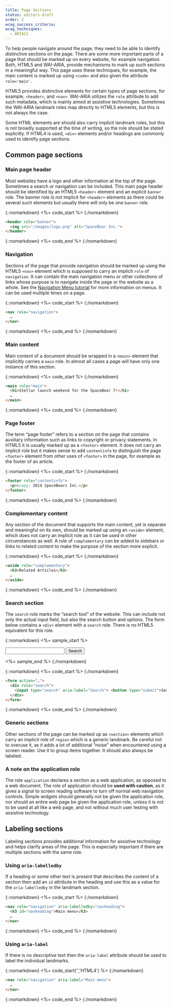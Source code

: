 ```yaml
---
title: Page Sections
status: editors-draft
order: 2
wcag_success_criteria:
wcag_techniques:
  - ARIA11
---
```


To help people navigate around the page, they need to be able to identify distinctive sections on the page. There are some more important parts of a page that should be marked up on every website, for example navigation. Both, HTML5 and WAI-ARIA, provide mechanisms to mark up such sections in a meaningful way. This page uses these techniques, for example, the main content is marked up using <code>&lt;code&gt;</code> and also given the attribute <code>role='main'</code>.

HTML5 provides distinctive elements for certain types of page sections, for example, <code>&lt;header&gt;</code>, and <code>&lt;nav&gt;</code>. WAI-ARIA utilizes the `role` attribute to add such metadata, which is mainly aimed at assistive technologies. Sometimes the WAI-ARIA landmark roles map directly to HTML5 elements, but this is not always the case.

Some HTML elements are should also carry implicit landmark roles, but this is not broadly supported at the time of writing, so the role should be stated explicitly. If HTML4 is used, `<div>` elements and/or headings are commonly used to identify page sections.

## Common page sections

### Main page header

Most websites have a logo and other information at the top of the page. Sometimes a search or navigation can be included. This main page header should be identified by an HTML5 `<header>` element and an explicit `banner` role. The banner role is not implicit for `<header>` elements as there could be several such elements but usually there will only be one `banner` role.

{::nomarkdown}
<%= code_start %>
{:/nomarkdown}

~~~html
<header role="banner">
  <img src="/images/logo.png" alt="SpaceBear Inc.">
</header>
~~~

{::nomarkdown}
<%= code_end %>
{:/nomarkdown}

### Navigation

Sections of the page that provide navigation should be marked up using the HTML5 `<nav>` element which is supposed to carry an implicit `role` of `navigation`. It can contain the main navigation menu or other collections of links whose purpose is to navigate inside the page or the website as a whole. See the [Navigation Menu tutorial](/navigation/index.html) for more information on menus. It can be used multiple times on a page.

{::nomarkdown}
<%= code_start %>
{:/nomarkdown}

~~~html
<nav role="navigation">
  …
</nav>
~~~

{::nomarkdown}
<%= code_end %>
{:/nomarkdown}

### Main content

Main content of a document should be wrapped in a `<main>` element that implicitly carries a `main` role. In almost all cases a page will have only one instance of this section.

{::nomarkdown}
<%= code_start %>
{:/nomarkdown}

~~~html
<main role="main">
  <h1>Stellar launch weekend for the SpaceBear 7!</h1>
  …
</main>
~~~

{::nomarkdown}
<%= code_end %>
{:/nomarkdown}

### Page footer

The term “page footer” refers to a section on the page that contains auxiliary information such as links to copyright or privacy statements. In HTML5 it is usually marked up as a `<footer>` element. It does not carry an implicit role but it makes sense to add `contentinfo` to distinguish the page `<footer>` element from other uses of `<footer>` in the page, for example as the footer of an article.

{::nomarkdown}
<%= code_start %>
{:/nomarkdown}

~~~html
<footer role="contentinfo">
  <p>&copy; 2014 SpaceBears Inc.</p>
</footer>
~~~

{::nomarkdown}
<%= code_end %>
{:/nomarkdown}

### Complementary content

Any section of the document that supports the main content, yet is separate and meaningful on its own, should be marked up using an `<aside>` element, which does not carry an implicit role as it can be used in other circumstances as well. A role of `complementary` can be added to sidebars or links to related content to make the purpose of the section more explicit.

{::nomarkdown}
<%= code_start %>
{:/nomarkdown}

~~~html
<aside role="complementary">
  <h3>Related Articles</h3>
  …
</aside>
~~~

{::nomarkdown}
<%= code_end %>
{:/nomarkdown}

### Search section

The `search` role marks the “search tool” of the website. This can include not only the actual input field, but also the search button and options. The form below contains a `<div>` element with a `search` role. There is no HTML5 equivalent for this role.

{::nomarkdown}
<%= sample_start %>

<form action="#search">
  <div role="search">
    <input type="search" aria-label="Search"> <button type="submit" style="float:none;">Search</button>
  </div>
</form>

<%= sample_end %>
{:/nomarkdown}

{::nomarkdown}
<%= code_start %>
{:/nomarkdown}

~~~html
<form action="…">
  <div role="search">
    <input type="search" aria-label="Search"> <button type="submit">Search</button>
  </div>
</form>
~~~

{::nomarkdown}
<%= code_end %>
{:/nomarkdown}

### Generic sections

Other sections of the page can be marked up as `<section>` elements which carry an implicit role of `region` which is a generic landmark. Be careful not to overuse it, as it adds a lot of additional “noise” when encountered using a screen reader. Use it to group items together. It should also always be labeled.

### A note on the application role

The role `application` declares a section as a web application, as opposed to a web document. The role of application should be **used with caution**, as it gives a signal to screen reading software to turn off normal web navigation controls. Simple widgets should generally not be given the application role, nor should an entire web page be given the application role, unless it is not to be used at all like a web page, and not without much user testing with assistive technology.

## Labeling sections

Labeling sections provides additional information for assistive technology and helps clarify areas of the page. This is especially important if there are multiple sections with the same role.

### Using `aria-labelledby`

If a heading or some other text is present that describes the content of a section then add an `id` attribute in the heading and use this as a value for the `aria-labelledby` in the landmark section.

{::nomarkdown}
<%= code_start %>
{:/nomarkdown}

~~~html
<nav role="navigation" aria-labelledby="navheading">
  <h3 id="navheading">Main menu</h3>
  …
</nav>
~~~

{::nomarkdown}
<%= code_end %>
{:/nomarkdown}

### Using `aria-label`

If there is no descriptive text then the `aria-label` attribute should be used to label the individual landmarks.

{::nomarkdown}
<%= code_start('','HTML4') %>
{:/nomarkdown}

~~~html
<nav role="navigation" aria-label="Main menu">
  …
</nav>
~~~

{::nomarkdown}
<%= code_end %>
{:/nomarkdown}
